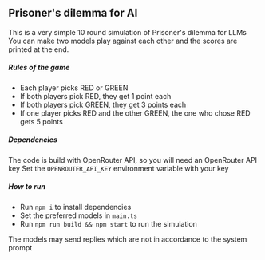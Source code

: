 ## Prisoner's dilemma for AI

This is a very simple 10 round simulation of Prisoner's dilemma for LLMs
You can make two models play against each other and the scores are printed at the end.

##### Rules of the game
- Each player picks RED or GREEN
- If both players pick RED, they get 1 point each
- If both players pick GREEN, they get 3 points each
- If one player picks RED and the other GREEN, the one who chose RED gets 5 points


##### Dependencies
The code is build with OpenRouter API, so you will need an OpenRouter API key
Set the `OPENROUTER_API_KEY` environment variable with your key

##### How to run
- Run `npm i` to install dependencies
- Set the preferred models in `main.ts`
- Run `npm run build && npm start` to run the simulation


The models may send replies which are not in accordance to the system prompt
